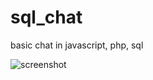 # sql_chat
basic chat in javascript, php, sql


![screenshot](https://cloud.githubusercontent.com/assets/14947215/10849915/5cdb8e82-7f23-11e5-8a90-f7dcea44d0e8.png)
